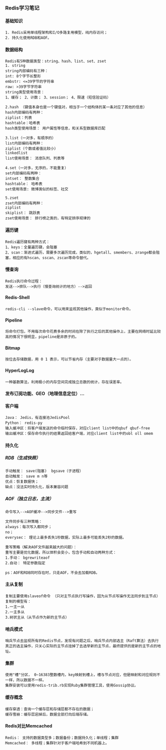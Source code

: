 ### Redis学习笔记

#### 基础知识

```
1. Redis采用单线程架构和I/O多路复用模型，纯内存访问；
2. 持久化使用RDB和AOF。
```

#### 数据结构

```
Redis有5种数据类型：string、hash、list、set、zset
1. string
string内部编码有三种：
int: 8个字节长整形
embstr: <=39字节的字符串
raw: >39字节字符串
string类型使用场景：
1、缓存； 2、计数； 3、session； 4、限速（短信验证码）

2.hash （键值本身也是一个键值对，相当于一个结构体的某一条对应了其他的信息）
hash内部编码有两种：
ziplist：列表
hashtable：哈希表
hash类型使用场景： 用户属性等信息，和关系型数据库匹配

3.list（一对多，有顺序的）
list内部编码有两种：
ziplist（个数或者值比较小）
linkedlist
list使用场景： 消息队列、列表等

4.set（一对多，无序的，不能重复）
set内部编码有两种：
intset： 整数集合
hashtable： 哈希表
set使用场景: 微博类似的标签、社交

5.zset
zset内部编码有两种：
ziplist
skiplist： 跳跃表
zset使用场景： 排行榜之类的，有特定排序规律的
```

#### 遍历键

```
Redis遍历键有两种方式：
1、keys：全量遍历键，会阻塞
2、scan：渐进式遍历，需要多次遍历完成，类似的，hgetall、smembers、zrange都会阻塞，相应的有hscan、sscan、zscan等命令替代。
```

#### 慢查询

```
Redis执行命令过程：
发送-->排队-->执行（慢查询统计的地方）-->返回
```

#### Redis-Shell

```
redis-cli --slave命令，可以用来监视其他操作，类似于monitor命令。
```

#### Pipeline

```
将命令打包，不用每次命令花费多余的时间在除了执行之后的其他操作上，主要在网络时延比较高的情况下很明显，pipeline是非原子的。
```

#### Bitmap

```
按位去存储数据，用 0 1 表示，可以节省内存（主要对于数据量大一点的）。
```

#### HyperLogLog

```
一种基数算法，利用极小的内存空间完成独立总数的统计，存在误差率。
```

#### 发布订阅功能、GEO（地理信息定位）...

#### 客户端

```
Java： Jedis，有连接池JedisPool
Python： redis-py
输入缓冲区：将客户端发送的命令临时保存，对应client list中的qbuf qbuf-free
输出缓冲区：保存命令执行的结果返回给客户端，对应client list中的obl oll omem
```

#### 持久化

##### RDB（生成快照）

```
手动触发： save(阻塞)  bgsave（子进程）
自动触发： save m n等
优点：恢复数据快；
缺点：没法实时持久化，版本兼容问题
```

##### AOF（独立日志，主流）

```
命令写入-->AOF缓冲-->同步文件-->重写

文件同步有三种策略：
always：每次写入都同步；
no；
everysec： 理论上最多丢失1秒数据，实际上最多可能丢失2秒的数据。

重写策略（解决AOF文件越来越大的问题）：
重写主要是优化数据，所以体积会变小，包含手动和自动两种方式：
1.手动： bgrewriteaof
2.自动： 特定参数指定

ps：AOF和RDB同时存在时，只走AOF，不会去加载RDB。
```

#### 主从复制

```
复制主要使用slaveof命令 （只对主节点执行写操作，因为从节点写操作无法同步到主节点）
复制的模型有：
1.一主一从
2.一主多从
3.树状主从（从节点作为新的主节点）
```

#### 哨兵模式

```
哨兵节点去监视所有的Redis节点，发现有问题之后，哨兵节点内部选主（Raft算法）去执行真正的选主操作，只关心实际的主节点挂掉了去选举新的主节点，最终提供的是新的主节点的地址。
```

#### 集群

```
使用"槽"分区， 0~16383整数槽内，key映射到槽上，槽与节点对应，但是映射和对应规则不一样，所以数据不一样。
集群安装可以使用redis-trib.rb实现Ruby集群管理工具，使用Gossip协议。
```

#### 缓存概念

```
缓存穿透：查询一个缓存层和存储层都不存在的数据；
缓存雪崩：缓存层宕掉后，数据全部打向后端存储。
```

#### Redis对比Memcached 

```
Redis： 支持的数据类型多；数据备份；数据持久化；单线程；集群
Memcached： 多线程；集群针对于客户端哈希到不同机器上。
```

